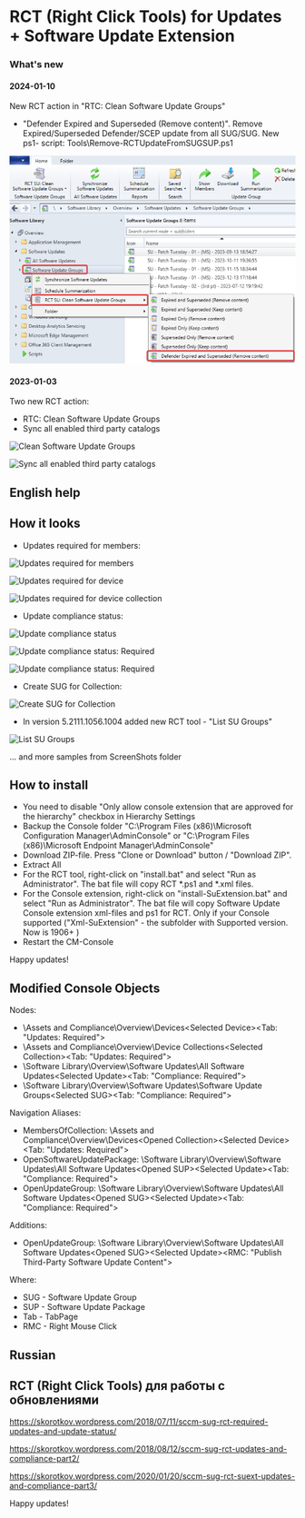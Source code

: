 # RCT (Right Click Tools) for Updates + Software Update Extension

### What's new

#### 2024-01-10

New RCT action in "RTC: Clean Software Update Groups"
- "Defender Expired and Superseded (Remove content)". Remove Expired/Superseded Defender/SCEP update from all SUG/SUG. New ps1- script: Tools\Remove-RCTUpdateFromSUGSUP.ps1

![Clean Software Update Groups and Packages](screenshots/rct-05-clean-defender-sugsup.png?raw=true "Clean Software Update Groups and Packages")

#### 2023-01-03

Two new RCT action:
- RTC: Clean Software Update Groups
- Sync all enabled third party catalogs

![Clean Software Update Groups](screenshots/rct-05-clean-sugsup.png?raw=true "Clean Software Update Groups")

![Sync all enabled third party catalogs](screenshots/rct-05-sync-all-3rdpt-catalogs.png?raw=true "Sync all enabled third party catalogs")

## English help

## How it looks

- Updates required for members:

![Updates required for members](screenshots/rct-01.png?raw=true "Updates required for the computer")

![Updates required for device](screenshots/SuExt+rct-01.png?raw=true "Updates required for the device")

![Updates required for device collection](screenshots/SuExt+rct-02.png?raw=true "Updates required for the device collection")

- Update compliance status:

![Update compliance status](screenshots/rct-03.png?raw=true "Update compliance status")

![Update compliance status: Required](screenshots/SuExt+rct-03.png?raw=true "Update compliance status")

![Update compliance status: Required](screenshots/SuExt+rct-04.png?raw=true "Update compliance status")

- Create SUG for Collection:

![Create SUG for Collection](screenshots/rct-04.png?raw=true "Create SUG for Collection")

- In version 5.2111.1056.1004 added new RCT tool - "List SU Groups"

![List SU Groups](screenshots/rct-list-su-groups.png?raw=true "List SU Groups")

... and more samples from ScreenShots folder

## How to install
- You need to disable "Only allow console extension that are approved for the hierarchy" checkbox in Hierarchy Settings
- Backup the Console folder "C:\Program Files (x86)\Microsoft Configuration Manager\AdminConsole" or "C:\Program Files (x86)\Microsoft Endpoint Manager\AdminConsole"
- Download ZIP-file. Press "Clone or Download" button / "Download ZIP".
- Extract All
- For the RCT tool, right-click on "install.bat" and select "Run as Administrator". The bat file will copy RCT *.ps1 and *.xml files.
- For the Console extension, right-click on "install-SuExtension.bat" and select "Run as Administrator". The bat file will copy Software Update Console extension xml-files and ps1 for RCT. Only if your Console supported ("Xml-SuExtension" - the subfolder with Supported version. Now is 1906+ )
- Restart the CM-Console

Happy updates!

## Modified Console Objects

Nodes:

- \Assets and Compliance\Overview\Devices\<Selected Device>\<Tab: "Updates: Required">
- \Assets and Compliance\Overview\Device Collections\<Selected Collection>\<Tab: "Updates: Required">
- \Software Library\Overview\Software Updates\All Software Updates\<Selected Update>\<Tab: "Compliance: Required">
- \Software Library\Overview\Software Updates\Software Update Groups\<Selected SUG>\<Tab: "Compliance: Required">

Navigation Aliases:

- MembersOfCollection: \Assets and Compliance\Overview\Devices\<Opened Collection>\<Selected Device>\<Tab: "Updates: Required">
- OpenSoftwareUpdatePackage: \Software Library\Overview\Software Updates\All Software Updates\<Opened SUP>\<Selected Update>\<Tab: "Compliance: Required">
- OpenUpdateGroup: \Software Library\Overview\Software Updates\All Software Updates\<Opened SUG>\<Selected Update>\<Tab: "Compliance: Required">

Additions:

- OpenUpdateGroup: \Software Library\Overview\Software Updates\All Software Updates\<Opened SUG>\<Selected Update>\<RMC: "Publish Third-Party Software Update Content">

Where:

- SUG - Software Update Group
- SUP - Software Update Package
- Tab - TabPage
- RMC - Right Mouse Click

## Russian

## RCT (Right Click Tools) для работы с обновлениями

https://skorotkov.wordpress.com/2018/07/11/sccm-sug-rct-required-updates-and-update-status/

https://skorotkov.wordpress.com/2018/08/12/sccm-sug-rct-updates-and-compliance-part2/

https://skorotkov.wordpress.com/2020/01/20/sccm-sug-rct-suext-updates-and-compliance-part3/

Happy updates!
